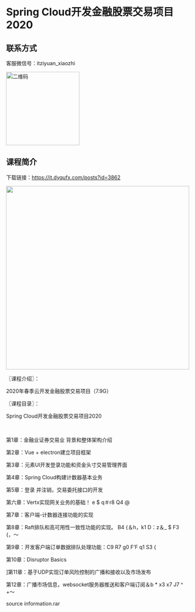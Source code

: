# Spring Cloud开发金融股票交易项目2020

## 联系方式

客服微信号：itziyuan_xiaozhi

<img src="https://ziyuanyun.oss-cn-guangzhou.aliyuncs.com/common/20240614073449/666b82192834a.jpg" width="200" height="200" alt="二维码">

## 课程简介

下载链接：https://it.dyqufx.com/posts?id=3862

<img src="https://ziyuanyun.oss-cn-guangzhou.aliyuncs.com/yun/20240515185359/66449447b8ac1.jpg" width="500" alt="">

  〖课程介绍〗：

 2020年春季云开发金融股票交易项目（7.9G）

 〖课程目录〗：

 Spring Cloud开发金融股票交易项目2020



 &nbsp;

 第1章：金融业证券交易业 背景和整体架构介绍

 第2章：Vue + electron建立项目框架

 第3章：元素UI开发登录功能和资金头寸交易管理界面

 第4章：Spring Cloud构建计数器基本业务

 第5章：登录 并注销，交易委托接口的开发

 第六章：Vertx实现网关业务的基础！ e $ q＃r8 Q4 @

 第7章：客户端-计数器连接功能的实现

 第8章：Raft排队和高可用性一致性功能的实现。 B4 {＆h，k1 D：z＆_ $ F3 {，〜

 第9章：开发客户端订单数据排队处理功能：C9 R7 g0 F&#8217;F q1 S3 {

 第10章：Disruptor Basics

 ]第11章：基于UDP实现订单风险控制的广播和接收以及市场发布

 第12章：广播市场信息，websocket服务器推送和客户端订阅＆b * x3 x7 J7 ^ +〜

 source information.rar

  